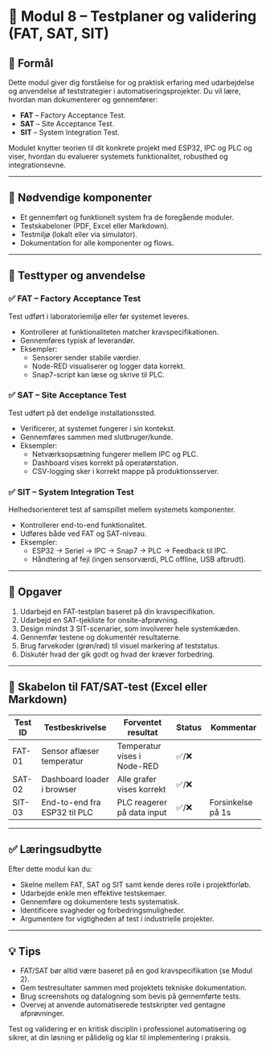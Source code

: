 # 📄 Modul 8 – Testplaner og validering (FAT, SAT, SIT)

## 🎯 Formål

Dette modul giver dig forståelse for og praktisk erfaring med udarbejdelse og anvendelse af teststrategier i automatiseringsprojekter. Du vil lære, hvordan man dokumenterer og gennemfører:

- **FAT** – Factory Acceptance Test.
- **SAT** – Site Acceptance Test.
- **SIT** – System Integration Test.

Modulet knytter teorien til dit konkrete projekt med ESP32, IPC og PLC og viser, hvordan du evaluerer systemets funktionalitet, robusthed og integrationsevne.

---

## 🧰 Nødvendige komponenter

- Et gennemført og funktionelt system fra de foregående moduler.
- Testskabeloner (PDF, Excel eller Markdown).
- Testmiljø (lokalt eller via simulator).
- Dokumentation for alle komponenter og flows.

---

## 🧪 Testtyper og anvendelse

### ✅ FAT – Factory Acceptance Test
Test udført i laboratoriemiljø eller før systemet leveres.

- Kontrollerer at funktionaliteten matcher kravspecifikationen.
- Gennemføres typisk af leverandør.
- Eksempler:
  - Sensorer sender stabile værdier.
  - Node-RED visualiserer og logger data korrekt.
  - Snap7-script kan læse og skrive til PLC.

### ✅ SAT – Site Acceptance Test
Test udført på det endelige installationssted.

- Verificerer, at systemet fungerer i sin kontekst.
- Gennemføres sammen med slutbruger/kunde.
- Eksempler:
  - Netværksopsætning fungerer mellem IPC og PLC.
  - Dashboard vises korrekt på operatørstation.
  - CSV-logging sker i korrekt mappe på produktionsserver.

### ✅ SIT – System Integration Test
Helhedsorienteret test af samspillet mellem systemets komponenter.

- Kontrollerer end-to-end funktionalitet.
- Udføres både ved FAT og SAT-niveau.
- Eksempler:
  - ESP32 → Seriel → IPC → Snap7 → PLC → Feedback til IPC.
  - Håndtering af fejl (ingen sensorværdi, PLC offline, USB afbrudt).

---

## 📝 Opgaver

1. Udarbejd en FAT-testplan baseret på din kravspecifikation.
2. Udarbejd en SAT-tjekliste for onsite-afprøvning.
3. Design mindst 3 SIT-scenarier, som involverer hele systemkæden.
4. Gennemfør testene og dokumentér resultaterne.
5. Brug farvekoder (grøn/rød) til visuel markering af teststatus.
6. Diskutér hvad der gik godt og hvad der kræver forbedring.

---

## 📄 Skabelon til FAT/SAT-test (Excel eller Markdown)

| Test ID | Testbeskrivelse                | Forventet resultat              | Status  | Kommentar         |
|---------|--------------------------------|----------------------------------|---------|-------------------|
| FAT-01  | Sensor aflæser temperatur      | Temperatur vises i Node-RED     | ✅/❌    |                   |
| SAT-02  | Dashboard loader i browser     | Alle grafer vises korrekt       | ✅/❌    |                   |
| SIT-03  | End-to-end fra ESP32 til PLC   | PLC reagerer på data input      | ✅/❌    | Forsinkelse på 1s |

---

## ✅ Læringsudbytte

Efter dette modul kan du:

- Skelne mellem FAT, SAT og SIT samt kende deres rolle i projektforløb.
- Udarbejde enkle men effektive testskemaer.
- Gennemføre og dokumentere tests systematisk.
- Identificere svagheder og forbedringsmuligheder.
- Argumentere for vigtigheden af test i industrielle projekter.

---

## 💡 Tips

- FAT/SAT bør altid være baseret på en god kravspecifikation (se Modul 2).
- Gem testresultater sammen med projektets tekniske dokumentation.
- Brug screenshots og datalogning som bevis på gennemførte tests.
- Overvej at anvende automatiserede testskripter ved gentagne afprøvninger.

Test og validering er en kritisk disciplin i professionel automatisering og sikrer, at din løsning er pålidelig og klar til implementering i praksis.